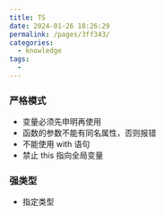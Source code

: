 ```yaml
---
title: TS
date: 2024-01-26 18:26:29
permalink: /pages/3ff343/
categories:
  - knowledge
tags:
  -
---
```


### 严格模式

- 变量必须先申明再使用
- 函数的参数不能有同名属性，否则报错
- 不能使用 with 语句
- 禁止 this 指向全局变量

### 强类型

- 指定类型
